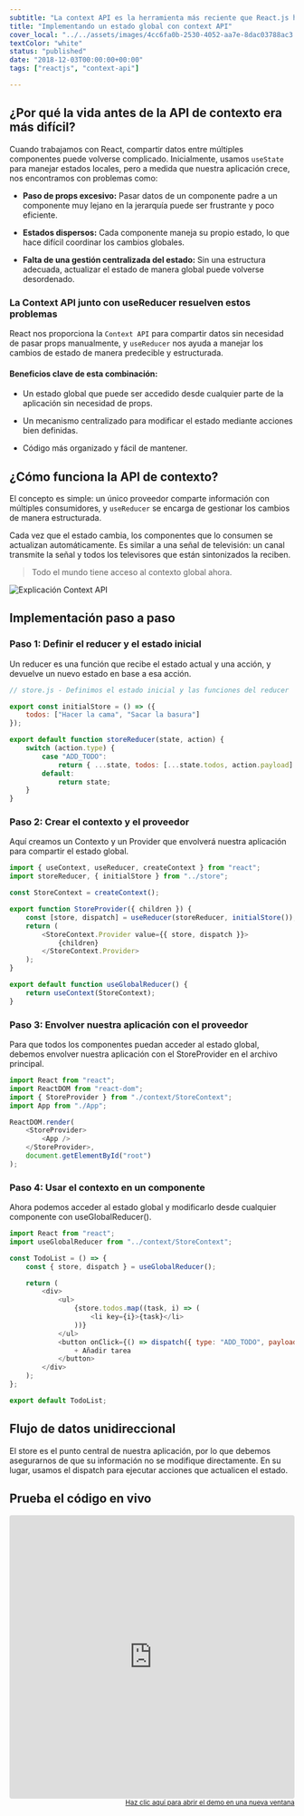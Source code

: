 ```yaml
---
subtitle: "La context API es la herramienta más reciente que React.js ha puesto a disposición para manejar el flujo de datos de su aplicación. Es el compañero perfecto para construir aplicaciones pequeñas sin necesidad de usar Redux"
title: "Implementando un estado global con context API"
cover_local: "../../assets/images/4cc6fa0b-2530-4052-aa7e-8dac03788ac3.png"
textColor: "white"
status: "published"
date: "2018-12-03T00:00:00+00:00"
tags: ["reactjs", "context-api"]

---
```


## ¿Por qué la vida antes de la API de contexto era más difícil?

Cuando trabajamos con React, compartir datos entre múltiples componentes puede volverse complicado. Inicialmente, usamos `useState` para manejar estados locales, pero a medida que nuestra aplicación crece, nos encontramos con problemas como:

- **Paso de props excesivo:** Pasar datos de un componente padre a un componente muy lejano en la jerarquía puede ser frustrante y poco eficiente.

- **Estados dispersos:** Cada componente maneja su propio estado, lo que hace difícil coordinar los cambios globales.

- **Falta de una gestión centralizada del estado:** Sin una estructura adecuada, actualizar el estado de manera global puede volverse desordenado.


### La Context API junto con useReducer resuelven estos problemas

React nos proporciona la `Context API` para compartir datos sin necesidad de pasar props manualmente, y `useReducer` nos ayuda a manejar los cambios de estado de manera predecible y estructurada.


#### Beneficios clave de esta combinación:

- Un estado global que puede ser accedido desde cualquier parte de la aplicación sin necesidad de props.

- Un mecanismo centralizado para modificar el estado mediante acciones bien definidas.

- Código más organizado y fácil de mantener.


## ¿Cómo funciona la API de contexto?

El concepto es simple: un único proveedor comparte información con múltiples consumidores, y `useReducer` se encarga de gestionar los cambios de manera estructurada.

Cada vez que el estado cambia, los componentes que lo consumen se actualizan automáticamente. Es similar a una señal de televisión: un canal transmite la señal y todos los televisores que están sintonizados la reciben.

> Todo el mundo tiene acceso al contexto global ahora.

![Explicación Context API](https://github.com/breatheco-de/content/blob/master/src/assets/images/72fe5361-5b2a-460f-8c2a-2d376616abf6.png?raw=true)

## Implementación paso a paso

### Paso 1: Definir el reducer y el estado inicial

Un reducer es una función que recibe el estado actual y una acción, y devuelve un nuevo estado en base a esa acción.

```javascript
// store.js - Definimos el estado inicial y las funciones del reducer

export const initialStore = () => ({
    todos: ["Hacer la cama", "Sacar la basura"]
});

export default function storeReducer(state, action) {
    switch (action.type) {
        case "ADD_TODO":
            return { ...state, todos: [...state.todos, action.payload] };
        default:
            return state;
    }
}
```

### Paso 2: Crear el contexto y el proveedor

Aquí creamos un Contexto y un Provider que envolverá nuestra aplicación para compartir el estado global.

```javascript
import { useContext, useReducer, createContext } from "react";
import storeReducer, { initialStore } from "../store";

const StoreContext = createContext();

export function StoreProvider({ children }) {
    const [store, dispatch] = useReducer(storeReducer, initialStore());
    return (
        <StoreContext.Provider value={{ store, dispatch }}>
            {children}
        </StoreContext.Provider>
    );
}

export default function useGlobalReducer() {
    return useContext(StoreContext);
}
```

### Paso 3: Envolver nuestra aplicación con el proveedor

Para que todos los componentes puedan acceder al estado global, debemos envolver nuestra aplicación con el StoreProvider en el archivo principal.

```javascript
import React from "react";
import ReactDOM from "react-dom";
import { StoreProvider } from "./context/StoreContext";
import App from "./App";

ReactDOM.render(
    <StoreProvider>
        <App />
    </StoreProvider>,
    document.getElementById("root")
);
```

### Paso 4: Usar el contexto en un componente

Ahora podemos acceder al estado global y modificarlo desde cualquier componente con useGlobalReducer().

```javascript
import React from "react";
import useGlobalReducer from "../context/StoreContext";

const TodoList = () => {
    const { store, dispatch } = useGlobalReducer();

    return (
        <div>
            <ul>
                {store.todos.map((task, i) => (
                    <li key={i}>{task}</li>
                ))}
            </ul>
            <button onClick={() => dispatch({ type: "ADD_TODO", payload: `Tarea ${store.todos.length + 1}` })}>
                + Añadir tarea
            </button>
        </div>
    );
};

export default TodoList;
```

## Flujo de datos unidireccional

El store es el punto central de nuestra aplicación, por lo que debemos asegurarnos de que su información no se modifique directamente. En su lugar, usamos el dispatch para ejecutar acciones que actualicen el estado.


## Prueba el código en vivo

<iframe src="https://codesandbox.io/embed/3jql6k?view=editor+%2B+preview&module=%2Fsrc%2FApp.tsx"
     style="width:100%; height: 500px; border:0; border-radius: 4px; overflow:hidden;"
     title="api-context-demo"
     allow="accelerometer; ambient-light-sensor; camera; encrypted-media; geolocation; gyroscope; hid; microphone; midi; payment; usb; vr; xr-spatial-tracking"
     sandbox="allow-forms allow-modals allow-popups allow-presentation allow-same-origin allow-scripts"
   ></iframe>

<div align="right"><small><a href="https://codesandbox.io/p/sandbox/3jql6k">Haz clic aquí para abrir el demo en una nueva ventana</a></small></div> 
